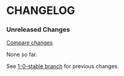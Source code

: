# CHANGELOG

### Unreleased Changes

[Compare changes](https://github.com/tf/paperclip-nignx-upload/compare/1-0-stable...master)

None so far.

See
[1-0-stable branch](https://github.com/tf/paperclip-nignx-upload/blob/1-0-stable/CHANGELOG.md)
for previous changes.
